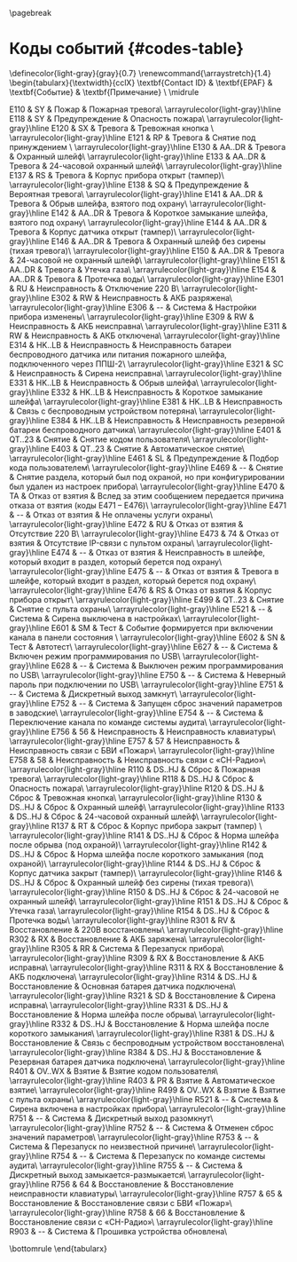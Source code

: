 \pagebreak

# Коды событий {#codes-table}


\definecolor{light-gray}{gray}{0.7}
\renewcommand{\arraystretch}{1.4}
\begin{tabularx}{\textwidth}{cclX}
\textbf{Contact ID} & \textbf{EPAF} & \textbf{Событие} & \textbf{Примечание} \\ \midrule

E110 & SY & Пожар & Пожарная тревога\\ \arrayrulecolor{light-gray}\hline
E118 & SY & Предупреждение & Опасность пожара\\ \arrayrulecolor{light-gray}\hline
E120 & SX & Тревога & Тревожная кнопка \\ \arrayrulecolor{light-gray}\hline 
E121 & RP & Тревога & Снятие под принуждением \\ \arrayrulecolor{light-gray}\hline 
E130 & AA..DR & Тревога & Охранный шлейф\\ \arrayrulecolor{light-gray}\hline
E133 & AA..DR & Тревога & 24-часовой охранный шлейф\\ \arrayrulecolor{light-gray}\hline
E137 & RS & Тревога & Корпус прибора открыт (тампер)\\ \arrayrulecolor{light-gray}\hline
E138 & SQ & Предупреждение & Вероятная тревога\\ \arrayrulecolor{light-gray}\hline
E141 & AA..DR & Тревога & Обрыв шлейфа, взятого под охрану\\ \arrayrulecolor{light-gray}\hline
E142 & AA..DR & Тревога & Короткое замыкание шлейфа, взятого под охрану\\ \arrayrulecolor{light-gray}\hline
E144 & AA..DR & Тревога & Корпус датчика открыт (тампер)\\ \arrayrulecolor{light-gray}\hline
E146 & AA..DR & Тревога & Охранный шлейф без сирены (тихая тревога)\\ \arrayrulecolor{light-gray}\hline
E150 & AA..DR & Тревога & 24-часовой не охранный шлейф\\ \arrayrulecolor{light-gray}\hline
E151 & AA..DR & Тревога & Утечка газа\\ \arrayrulecolor{light-gray}\hline
E154 & AA..DR & Тревога & Протечка воды\\ \arrayrulecolor{light-gray}\hline
E301 & RU & Неисправность & Отключение 220 В\\ \arrayrulecolor{light-gray}\hline
E302 & RW & Неисправность & АКБ разряжена\\ \arrayrulecolor{light-gray}\hline
E306 & -- & Система & Настройки прибора изменены\\ \arrayrulecolor{light-gray}\hline
E309 & RW & Неисправность & АКБ неисправна\\ \arrayrulecolor{light-gray}\hline
E311 & RW & Неисправность & АКБ отключена\\ \arrayrulecolor{light-gray}\hline
E314 & HK..LB & Неисправность & Неисправность батареи беспроводного датчика или питания пожарного шлейфа, подключенного через ППШ-2\\ \arrayrulecolor{light-gray}\hline
E321 & SC & Неисправность & Сирена неисправна\\ \arrayrulecolor{light-gray}\hline
E331 & HK..LB & Неисправность & Обрыв шлейфа\\ \arrayrulecolor{light-gray}\hline
E332 & HK..LB & Неисправность & Короткое замыкание шлейфа\\ \arrayrulecolor{light-gray}\hline
E381 & HK..LB & Неисправность & Связь с беспроводным устройством потеряна\\ \arrayrulecolor{light-gray}\hline
E384 & HK..LB & Неисправность & Неисправность резервной батареи беспроводного датчика\\ \arrayrulecolor{light-gray}\hline
E401 & QT..23 & Снятие & Снятие кодом пользователя\\ \arrayrulecolor{light-gray}\hline
E403 & QT..23 & Снятие & Автоматическое снятие\\ \arrayrulecolor{light-gray}\hline
E461 & SL & Предупреждение & Подбор кода пользователем\\ \arrayrulecolor{light-gray}\hline
E469 & -- & Снятие & Снятие раздела, который был под охраной, но при конфигурировании был удален из настроек прибора\\ \arrayrulecolor{light-gray}\hline
E470 & TA & Отказ от взятия & Вслед за этим сообщением передается причина отказа от взятия (коды E471 – E476)\\ \arrayrulecolor{light-gray}\hline
E471 & -- & Отказ от взятия & Не оплачены услуги охраны\\ \arrayrulecolor{light-gray}\hline
E472 & RU & Отказ от взятия & Отсутствие 220 В\\ \arrayrulecolor{light-gray}\hline
E473 & 74 & Отказ от взятия & Отсутствие IP-связи с пультом охраны\\ \arrayrulecolor{light-gray}\hline
E474 & -- & Отказ от взятия & Неисправность в шлейфе, который входит в раздел, который берется под охрану\\ \arrayrulecolor{light-gray}\hline
E475 & -- & Отказ от взятия & Тревога в шлейфе, который входит в раздел, который берется под охрану\\ \arrayrulecolor{light-gray}\hline
E476 & RS & Отказ от взятия & Корпус прибора открыт\\ \arrayrulecolor{light-gray}\hline
E499 & QT..23 & Снятие & Снятие с пульта охраны\\ \arrayrulecolor{light-gray}\hline
E521 & -- & Система & Сирена выключена в настройках\\ \arrayrulecolor{light-gray}\hline
E601 & SM & Тест & Событие формируется при включении канала в панели состояния \\ \arrayrulecolor{light-gray}\hline
E602 & SN & Тест & Автотест\\ \arrayrulecolor{light-gray}\hline
E627 & -- & Система & Включен режим программирования по USB\\ \arrayrulecolor{light-gray}\hline
E628 & -- & Система & Выключен режим программирования по USB\\ \arrayrulecolor{light-gray}\hline
E750 & -- & Система & Неверный пароль при подключении по USB\\ \arrayrulecolor{light-gray}\hline
E751 & -- & Система & Дискретный выход замкнут\\ \arrayrulecolor{light-gray}\hline
E752 & -- & Система & Запущен сброс значений параметров  в заводские\\ \arrayrulecolor{light-gray}\hline
E754 & -- & Система & Переключение канала по команде системы аудита\\ \arrayrulecolor{light-gray}\hline
E756 & 56 & Неисправность & Неисправность клавиатуры\\ \arrayrulecolor{light-gray}\hline
E757 & 57 & Неисправность & Неисправность связи с БВИ «Пожар»\\ \arrayrulecolor{light-gray}\hline
E758 & 58 & Неисправность & Неисправность связи с «СН-Радио»\\ \arrayrulecolor{light-gray}\hline
R110 & DS..HJ & Сброс & Пожарная тревога\\ \arrayrulecolor{light-gray}\hline
R118 & DS..HJ & Сброс & Опасность пожара\\ \arrayrulecolor{light-gray}\hline
R120 & DS..HJ & Сброс & Тревожная кнопка\\ \arrayrulecolor{light-gray}\hline
R130 & DS..HJ & Сброс & Охранный шлейф\\ \arrayrulecolor{light-gray}\hline
R133 & DS..HJ & Сброс & 24-часовой охранный шлейф\\ \arrayrulecolor{light-gray}\hline
R137 & RT & Сброс & Корпус прибора закрыт (тампер) \\ \arrayrulecolor{light-gray}\hline
R141 & DS..HJ & Сброс & Норма шлейфа после обрыва (под охраной)\\ \arrayrulecolor{light-gray}\hline
R142 & DS..HJ & Сброс & Норма шлейфа после короткого замыкания (под охраной)\\ \arrayrulecolor{light-gray}\hline
R144 & DS..HJ & Сброс & Корпус датчика закрыт (тампер)\\ \arrayrulecolor{light-gray}\hline
R146 & DS..HJ & Сброс & Охранный шлейф без сирены (тихая тревога)\\ \arrayrulecolor{light-gray}\hline
R150 & DS..HJ & Сброс & 24-часовой не охранный шлейф\\ \arrayrulecolor{light-gray}\hline
R151 & DS..HJ & Сброс & Утечка газа\\ \arrayrulecolor{light-gray}\hline
R154 & DS..HJ & Сброс & Протечка воды\\ \arrayrulecolor{light-gray}\hline
R301 & RV & Восстановление & 220В восстановлены\\ \arrayrulecolor{light-gray}\hline
R302 & RX & Восстановление & АКБ заряжена\\ \arrayrulecolor{light-gray}\hline
R305 & RR & Система & Перезапуск прибора\\ \arrayrulecolor{light-gray}\hline
R309 & RX & Восстановление & АКБ исправна\\ \arrayrulecolor{light-gray}\hline
R311 & RX & Восстановление & АКБ подключена\\ \arrayrulecolor{light-gray}\hline
R314 & DS..HJ & Восстановление & Основная батарея датчика подключена\\ \arrayrulecolor{light-gray}\hline
R321 & SD & Восстановление & Сирена исправна\\ \arrayrulecolor{light-gray}\hline
R331 & DS..HJ & Восстановление & Норма шлейфа после обрыва\\ \arrayrulecolor{light-gray}\hline
R332 & DS..HJ & Восстановление & Норма шлейфа после короткого замыкания\\ \arrayrulecolor{light-gray}\hline
R381 & DS..HJ & Восстановление & Связь с беспроводным устройством восстановлена\\ \arrayrulecolor{light-gray}\hline
R384 & DS..HJ & Восстановление & Резервная батарея датчика подключена\\ \arrayrulecolor{light-gray}\hline
R401 & OV..WX & Взятие & Взятие кодом пользователя\\ \arrayrulecolor{light-gray}\hline
R403 & PR & Взятие & Автоматическое взятие\\ \arrayrulecolor{light-gray}\hline
R499 & OV..WX & Взятие & Взятие с пульта охраны\\ \arrayrulecolor{light-gray}\hline
R521 & -- & Система & Сирена включена в настройках прибора\\ \arrayrulecolor{light-gray}\hline
R751 & -- & Система & Дискретный выход разомкнут\\ \arrayrulecolor{light-gray}\hline
R752 & -- & Система & Отменен сброс значений параметров\\ \arrayrulecolor{light-gray}\hline
R753 & -- & Система & Перезапуск по неизвестной причине\\ \arrayrulecolor{light-gray}\hline
R754 & -- & Система & Перезапуск по команде системы аудита\\ \arrayrulecolor{light-gray}\hline
R755 & -- & Система & Дискретный выход замыкается-размыкается\\ \arrayrulecolor{light-gray}\hline
R756 & 64 & Восстановление & Восстановление неисправности клавиатуры\\ \arrayrulecolor{light-gray}\hline
R757 & 65 & Восстановление & Восстановление связи с БВИ «Пожар»\\ \arrayrulecolor{light-gray}\hline
R758 & 66 & Восстановление & Восстановление связи с «СН-Радио»\\ \arrayrulecolor{light-gray}\hline
R903 & -- & Система & Прошивка устройства обновлена\\

\bottomrule
\end{tabularx}